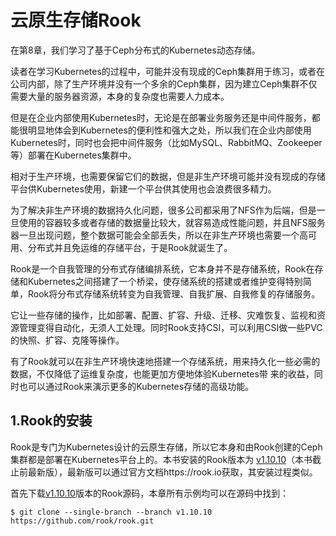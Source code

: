 # 云原生存储Rook

在第8章，我们学习了基于Ceph分布式的Kubernetes动态存储。

读者在学习Kubernetes的过程中，可能并没有现成的Ceph集群用于练习，或者在公司内部，除了生产环境并没有一个多余的Ceph集群，因为建立Ceph集群不仅需要大量的服务器资源，本身的复杂度也需要人力成本。

但是在企业内部使用Kubernetes时，无论是在部署业务服务还是中间件服务，都能很明显地体会到Kubernetes的便利性和强大之处，所以我们在企业内部使用Kubernetes时，同时也会把中间件服务（比如MySQL、RabbitMQ、Zookeeper等）部署在Kubernetes集群中。

相对于生产环境，也需要保留它们的数据，但是非生产环境可能并没有现成的存储平台供Kubernetes使用，新建一个平台供其使用也会浪费很多精力。



为了解决非生产环境的数据持久化问题，很多公司都采用了NFS作为后端，但是一旦使用的容器较多或者存储的数据量比较大，就容易造成性能问题，并且NFS服务器一旦出现问题，整个数据可能会全部丢失，所以在非生产环境也需要一个高可用、分布式并且免运维的存储平台，于是Rook就诞生了。



Rook是一个自我管理的分布式存储编排系统，它本身并不是存储系统，Rook在存储和Kubernetes之间搭建了一个桥梁，使存储系统的搭建或者维护变得特别简单，Rook将分布式存储系统转变为自我管理、自我扩展、自我修复的存储服务。

它让一些存储的操作，比如部署、配置、扩容、升级、迁移、灾难恢复、监视和资源管理变得自动化，无须人工处理。同时Rook支持CSI，可以利用CSI做一些PVC的快照、扩容、克隆等操作。



有了Rook就可以在非生产环境快速地搭建一个存储系统，用来持久化一些必需的数据，不仅降低了运维复杂度，也能更加方便地体验Kubernetes带
来的收益，同时也可以通过Rook来演示更多的Kubernetes存储的高级功能。



## 1.Rook的安装

Rook是专门为Kubernetes设计的云原生存储，所以它本身和由Rook创建的Ceph集群都是部署在Kubernetes平台上的。本书安装的Rook版本为
[v1.10.10](https://github.com/rook/rook/releases/tag/v1.10.10)（本书截止前最新版），最新版可以通过官方文档https://rook.io获取，其安装过程类似。

首先下载[v1.10.10](https://github.com/rook/rook/releases/tag/v1.10.10)版本的Rook源码，本章所有示例均可以在源码中找到：

```shell
$ git clone --single-branch --branch v1.10.10 https://github.com/rook/rook.git
```

